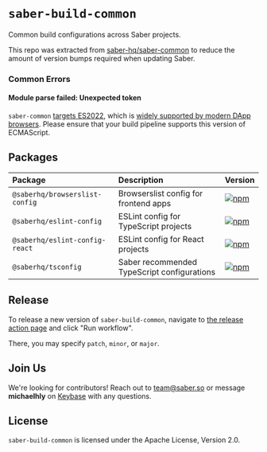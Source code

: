 # `saber-build-common`

Common build configurations across Saber projects.

This repo was extracted from [saber-hq/saber-common](https://github.com/saber-hq/saber-common) to reduce the amount of version bumps required when updating Saber.

### Common Errors

#### Module parse failed: Unexpected token

`saber-common` [targets ES2022](packages/tsconfig/tsconfig.lib.json), which is [widely supported by modern DApp browsers](https://caniuse.com/?search=es2022). Please ensure that your build pipeline supports this version of ECMAScript.

## Packages

| Package                        | Description                                 | Version                                                                                                                             |
| :----------------------------- | :------------------------------------------ | :---------------------------------------------------------------------------------------------------------------------------------- |
| `@saberhq/browserslist-config` | Browserslist config for frontend apps       | [![npm](https://img.shields.io/npm/v/@saberhq/browserslist-config.svg)](https://www.npmjs.com/package/@saberhq/browserslist-config) |
| `@saberhq/eslint-config`       | ESLint config for TypeScript projects       | [![npm](https://img.shields.io/npm/v/@saberhq/eslint-config.svg)](https://www.npmjs.com/package/@saberhq/eslint-config)             |
| `@saberhq/eslint-config-react` | ESLint config for React projects            | [![npm](https://img.shields.io/npm/v/@saberhq/eslint-config-react.svg)](https://www.npmjs.com/package/@saberhq/eslint-config-react) |
| `@saberhq/tsconfig`            | Saber recommended TypeScript configurations | [![npm](https://img.shields.io/npm/v/@saberhq/tsconfig.svg)](https://www.npmjs.com/package/@saberhq/tsconfig)                       |

## Release

To release a new version of `saber-build-common`, navigate to [the release action page](https://github.com/saber-hq/saber-build-common/actions/workflows/release.yml) and click "Run workflow".

There, you may specify `patch`, `minor`, or `major`.

## Join Us

We're looking for contributors! Reach out to team@saber.so or message **michaelhly** on [Keybase](https://keybase.io/) with any questions.

## License

`saber-build-common` is licensed under the Apache License, Version 2.0.
